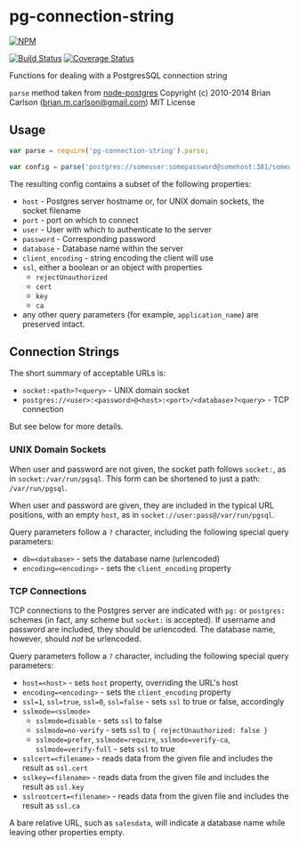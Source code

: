 pg-connection-string
====================

[![NPM](https://nodei.co/npm/pg-connection-string.png?compact=true)](https://nodei.co/npm/pg-connection-string/)

[![Build Status](https://travis-ci.org/iceddev/pg-connection-string.svg?branch=master)](https://travis-ci.org/iceddev/pg-connection-string)
[![Coverage Status](https://coveralls.io/repos/github/iceddev/pg-connection-string/badge.svg?branch=master)](https://coveralls.io/github/iceddev/pg-connection-string?branch=master)

Functions for dealing with a PostgresSQL connection string

`parse` method taken from [node-postgres](https://github.com/brianc/node-postgres.git)
Copyright (c) 2010-2014 Brian Carlson (brian.m.carlson@gmail.com)
MIT License

## Usage

```js
var parse = require('pg-connection-string').parse;

var config = parse('postgres://someuser:somepassword@somehost:381/somedatabase')
```

The resulting config contains a subset of the following properties:

* `host` - Postgres server hostname or, for UNIX domain sockets, the socket filename
* `port` - port on which to connect
* `user` - User with which to authenticate to the server
* `password` - Corresponding password
* `database` - Database name within the server
* `client_encoding` - string encoding the client will use
* `ssl`, either a boolean or an object with properties
    * `rejectUnauthorized`
    * `cert`
    * `key`
    * `ca`
* any other query parameters (for example, `application_name`) are preserved intact.

## Connection Strings

The short summary of acceptable URLs is:

* `socket:<path>?<query>` - UNIX domain socket
* `postgres://<user>:<password>@<host>:<port>/<database>?<query>` - TCP connection

But see below for more details.

### UNIX Domain Sockets

When user and password are not given, the socket path follows `socket:`, as in `socket:/var/run/pgsql`.
This form can be shortened to just a path: `/var/run/pgsql`.

When user and password are given, they are included in the typical URL positions, with an empty `host`, as
in `socket://user:pass@/var/run/pgsql`.

Query parameters follow a `?` character, including the following special query parameters:

* `db=<database>` - sets the database name (urlencoded)
* `encoding=<encoding>` - sets the `client_encoding` property

### TCP Connections

TCP connections to the Postgres server are indicated with `pg:` or `postgres:` schemes (in fact, any scheme
but `socket:` is accepted).
If username and password are included, they should be urlencoded.
The database name, however, should *not* be urlencoded.

Query parameters follow a `?` character, including the following special query parameters:

* `host=<host>` - sets `host` property, overriding the URL's host
* `encoding=<encoding>` - sets the `client_encoding` property
* `ssl=1`, `ssl=true`, `ssl=0`, `ssl=false` - sets `ssl` to true or false, accordingly
* `sslmode=<sslmode>`
    * `sslmode=disable` - sets `ssl` to false
    * `sslmode=no-verify` - sets `ssl` to `{ rejectUnauthorized: false }`
    * `sslmode=prefer`, `sslmode=require`, `sslmode=verify-ca`, `sslmode=verify-full` - sets `ssl` to true
* `sslcert=<filename>` - reads data from the given file and includes the result as `ssl.cert`
* `sslkey=<filename>` - reads data from the given file and includes the result as `ssl.key`
* `sslrootcert=<filename>` - reads data from the given file and includes the result as `ssl.ca`

A bare relative URL, such as `salesdata`, will indicate a database name while leaving other properties empty.
